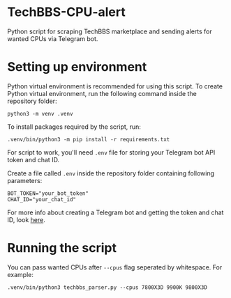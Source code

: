 # TechBBS-CPU-alert
 Python script for scraping TechBBS marketplace and sending alerts for wanted CPUs via Telegram bot.

# Setting up environment
Python virtual environment is recommended for using this script. To create Python virtual environment, run the following command inside the repository folder:

```
python3 -m venv .venv
```

To install packages required by the script, run:

```
.venv/bin/python3 -m pip install -r requirements.txt
```

For script to work, you'll need `.env` file for storing your Telegram bot API token and chat ID.

Create a file called `.env` inside the repository folder containing following parameters:

```
BOT_TOKEN="your_bot_token"
CHAT_ID="your_chat_id"
```

For more info about creating a Telegram bot and getting the token and chat ID, look [here](https://core.telegram.org/bots/features#botfather).

# Running the script

You can pass wanted CPUs after `--cpus` flag seperated by whitespace. For example:
```
.venv/bin/python3 techbbs_parser.py --cpus 7800X3D 9900K 9800X3D
```